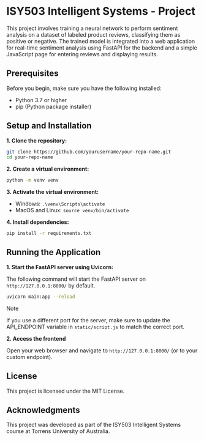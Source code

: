 # ISY503 Intelligent Systems - Project

This project involves training a neural network to perform sentiment analysis on a dataset of labeled product reviews, classifying them as positive or negative. The trained model is integrated into a web application for real-time sentiment analysis using FastAPI for the backend and a simple JavaScript page for entering reviews and displaying results.

## Prerequisites

Before you begin, make sure you have the following installed:
- Python 3.7 or higher
- pip (Python package installer)

## Setup and Installation

**1. Clone the repository:**
```bash
git clone https://github.com/yourusername/your-repo-name.git
cd your-repo-name
```

**2. Create a virtual environment:**
```bash
python -m venv venv
```

**3. Activate the virtual environment:**
- Windows: `.\venv\Scripts\activate`
- MacOS and Linux: `source venv/bin/activate`

**4. Install dependencies:**
```bash
pip install -r requirements.txt
```

## Running the Application

**1. Start the FastAPI server using Uvicorn:**

The following command will start the FastAPI server on `http://127.0.0.1:8000/` by default.
```bash
uvicorn main:app --reload
```
> [!NOTE]
> If you use a different port for the server, make sure to update the API_ENDPOINT variable in `static/script.js` to match the correct port.

**2. Access the frontend**

Open your web browser and navigate to `http://127.0.0.1:8000/` (or to your custom endpoint).

## License

This project is licensed under the MIT License.

## Acknowledgments

This project was developed as part of the ISY503 Intelligent Systems course at Torrens University of Australia.
